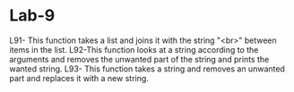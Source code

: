 # Lab-9
L91- This function takes a list and joins it with the string "&lt;br>" between items in the list. L92-This function looks at a string according to the arguments and removes the unwanted part of the string and prints the wanted string. L93- This function takes a string and removes an unwanted part and replaces it with a new string.
